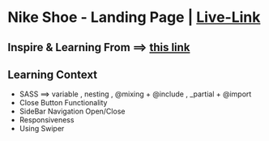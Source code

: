 # Nike Shoe - Landing Page | [Live-Link](https://taiseen.github.io/responsive-shoe-landing-page)

## Inspire & Learning From ==> [this link](https://youtu.be/azzvAk_r9cE)

## Learning Context
- SASS ==> variable , nesting , @mixing + @include , _partial + @import
- Close Button Functionality 
- SideBar Navigation Open/Close
- Responsiveness
- Using Swiper 
